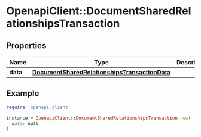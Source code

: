 # OpenapiClient::DocumentSharedRelationshipsTransaction

## Properties

| Name | Type | Description | Notes |
| ---- | ---- | ----------- | ----- |
| **data** | [**DocumentSharedRelationshipsTransactionData**](DocumentSharedRelationshipsTransactionData.md) |  | [optional] |

## Example

```ruby
require 'openapi_client'

instance = OpenapiClient::DocumentSharedRelationshipsTransaction.new(
  data: null
)
```

